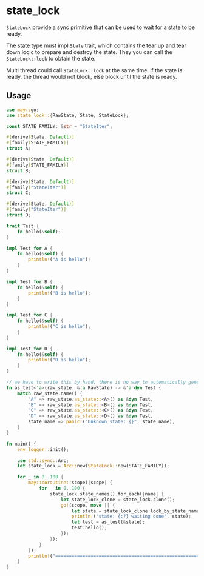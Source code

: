 # state_lock

`StateLock` provide a sync primitive that can be used to wait for a state to be ready.

The state type must impl `State` trait, which contains the tear up and tear down logic
to prepare and destroy the state. They you can call the `StateLock::lock` to obtain the state.

Multi thread could call `StateLock::lock` at the same time. if the state is ready, the thread
would not block, else block until the state is ready.

## Usage
```rust
use may::go;
use state_lock::{RawState, State, StateLock};

const STATE_FAMILY: &str = "StateIter";

#[derive(State, Default)]
#[family(STATE_FAMILY)]
struct A;

#[derive(State, Default)]
#[family(STATE_FAMILY)]
struct B;

#[derive(State, Default)]
#[family("StateIter")]
struct C;

#[derive(State, Default)]
#[family("StateIter")]
struct D;

trait Test {
    fn hello(&self);
}

impl Test for A {
    fn hello(&self) {
        println!("A is hello");
    }
}

impl Test for B {
    fn hello(&self) {
        println!("B is hello");
    }
}

impl Test for C {
    fn hello(&self) {
        println!("C is hello");
    }
}

impl Test for D {
    fn hello(&self) {
        println!("D is hello");
    }
}

// we have to write this by hand, there is no way to automatically generate those code.
fn as_test<'a>(raw_state: &'a RawState) -> &'a dyn Test {
    match raw_state.name() {
        "A" => raw_state.as_state::<A>() as &dyn Test,
        "B" => raw_state.as_state::<B>() as &dyn Test,
        "C" => raw_state.as_state::<C>() as &dyn Test,
        "D" => raw_state.as_state::<D>() as &dyn Test,
        state_name => panic!("Unknown state: {}", state_name),
    }
}

fn main() {
    env_logger::init();

    use std::sync::Arc;
    let state_lock = Arc::new(StateLock::new(STATE_FAMILY));

    for _ in 0..100 {
        may::coroutine::scope(|scope| {
            for _ in 0..100 {
                state_lock.state_names().for_each(|name| {
                    let state_lock_clone = state_lock.clone();
                    go!(scope, move || {
                        let state = state_lock_clone.lock_by_state_name(name).unwrap();
                        println!("state: {:?} waiting done", state);
                        let test = as_test(&state);
                        test.hello();
                    });
                });
            }
        });
        println!("==============================================================");
    }
}
```